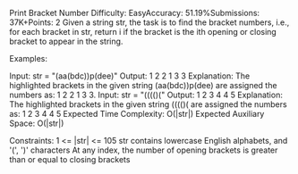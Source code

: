 Print Bracket Number
Difficulty: EasyAccuracy: 51.19%Submissions: 37K+Points: 2
Given a string str, the task is to find the bracket numbers, i.e., for each bracket in str, return i if the bracket is the ith opening or closing bracket to appear in the string. 

 Examples:

Input:  str = "(aa(bdc))p(dee)"
Output: 1 2 2 1 3 3
Explanation: The highlighted brackets in
the given string (aa(bdc))p(dee) are
assigned the numbers as: 1 2 2 1 3 3.
Input:  str = "(((()("
Output: 1 2 3 4 4 5
Explanation: The highlighted brackets in
the given string (((()( are assigned
the numbers as: 1 2 3 4 4 5
Expected Time Complexity: O(|str|)
Expected Auxiliary Space: O(|str|)

Constraints:
1 <= |str| <= 105
str contains lowercase English alphabets, and '(', ')' characters
At any index, the number of opening brackets is greater than or equal to closing brackets